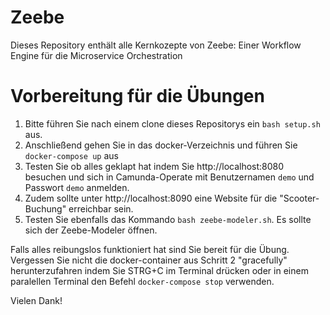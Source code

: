 # Zeebe

Dieses Repository enthält alle Kernkozepte von Zeebe: Einer Workflow Engine für die Microservice Orchestration

# Vorbereitung für die Übungen

1. Bitte führen Sie nach einem clone dieses Repositorys ein `bash setup.sh` aus.
2. Anschließend gehen Sie in das docker-Verzeichnis und führen Sie `docker-compose up` aus
3. Testen Sie ob alles geklapt hat indem Sie http://localhost:8080 besuchen und sich in Camunda-Operate mit Benutzernamen `demo` und Passwort `demo` anmelden.
4. Zudem sollte unter http://localhost:8090 eine Website für die "Scooter-Buchung" erreichbar sein.
5. Testen Sie ebenfalls das Kommando `bash zeebe-modeler.sh`. Es sollte sich der Zeebe-Modeler öffnen.

Falls alles reibungslos funktioniert hat sind Sie bereit für die Übung. Vergessen Sie nicht die docker-container aus Schritt 2 "gracefully" herunterzufahren indem Sie STRG+C im Terminal drücken oder in einem paralellen Terminal den Befehl `docker-compose stop` verwenden.

Vielen Dank!
